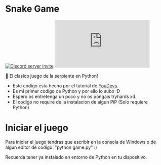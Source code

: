 Snake Game
==========
[![Discord server invite](https://img.shields.io/discord/834287971837411358?label=Servidor%20)](https://discord.com/invite/kWgKmd4MQ8)
[![Python](https://img.shields.io/pypi/pyversions/discord.js?logo=Python)](https://www.python.org/)


🐍 El clasico juego de la serpiente en Python!

- Este codigo esta hecho por el tutorial de [YouDevs](https://www.youtube.com/user/YouDevs).
- Es mi primer codigo de Python y por ello lo subo :D
- Espero os entretenga un poco y no os pongais tryhards xd.
- El codigo no require de la instalacion de algun PiP (Solo requiere Python)

# Iniciar el juego
Para iniciar el juego tendras que escribir en la consola de Windows o de algun editor de codigo: "python game.py" :)

Recuerda tener ya instalado en entorno de Python en tu dispositivo.
